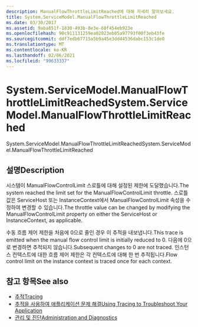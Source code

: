```yaml
---
description: ManualFlowThrottleLimitReached에 대해 자세히 알아보세요.
title: System.ServiceModel.ManualFlowThrottleLimitReached
ms.date: 03/30/2017
ms.assetid: 9aba851f-1830-493b-8e3e-60f454eb923e
ms.openlocfilehash: 90c911131259ea02023eb05a97793f00f3eb43fe
ms.sourcegitcommit: ddf7edb67715a5b9a45e3dd44536dabc153c1de0
ms.translationtype: MT
ms.contentlocale: ko-KR
ms.lasthandoff: 02/06/2021
ms.locfileid: "99633337"
---
```

# <a name="systemservicemodelmanualflowthrottlelimitreached"></a><span data-ttu-id="58e7f-103">System.ServiceModel.ManualFlowThrottleLimitReached</span><span class="sxs-lookup"><span data-stu-id="58e7f-103">System.ServiceModel.ManualFlowThrottleLimitReached</span></span>

<span data-ttu-id="58e7f-104">System.ServiceModel.ManualFlowThrottleLimitReached</span><span class="sxs-lookup"><span data-stu-id="58e7f-104">System.ServiceModel.ManualFlowThrottleLimitReached</span></span>  
  
## <a name="description"></a><span data-ttu-id="58e7f-105">설명</span><span class="sxs-lookup"><span data-stu-id="58e7f-105">Description</span></span>  

 <span data-ttu-id="58e7f-106">시스템이 ManualFlowControlLimit 스로틀에 대해 설정된 제한에 도달했습니다.</span><span class="sxs-lookup"><span data-stu-id="58e7f-106">The system reached the limit set for the ManualFlowControlLimit throttle.</span></span> <span data-ttu-id="58e7f-107">스로틀 값은 ServiceHost 또는 InstanceContext에서 ManualFlowControlLimit 속성을 수정하여 변경할 수 있습니다.</span><span class="sxs-lookup"><span data-stu-id="58e7f-107">The throttle value can be changed by modifying the ManualFlowControlLimit property on either the ServiceHost or InstanceContext, as applicable.</span></span>  
  
 <span data-ttu-id="58e7f-108">수동 흐름 제어 제한을 처음에 0으로 줄인 경우 이 추적을 내보냅니다.</span><span class="sxs-lookup"><span data-stu-id="58e7f-108">This trace is emitted when the manual flow control limit is initially reduced to 0.</span></span> <span data-ttu-id="58e7f-109">다음에 0으로 변경하면 추적되지 않습니다.</span><span class="sxs-lookup"><span data-stu-id="58e7f-109">Subsequent changes to 0 are not traced.</span></span> <span data-ttu-id="58e7f-110">인스턴스 컨텍스트에 대한 흐름 제어 제한은 각 컨텍스트에 대해 한 번 추적됩니다.</span><span class="sxs-lookup"><span data-stu-id="58e7f-110">Flow control limit on the instance context is traced once for each context.</span></span>  
  
## <a name="see-also"></a><span data-ttu-id="58e7f-111">참고 항목</span><span class="sxs-lookup"><span data-stu-id="58e7f-111">See also</span></span>

- [<span data-ttu-id="58e7f-112">추적</span><span class="sxs-lookup"><span data-stu-id="58e7f-112">Tracing</span></span>](index.md)
- [<span data-ttu-id="58e7f-113">추적을 사용하여 애플리케이션 문제 해결</span><span class="sxs-lookup"><span data-stu-id="58e7f-113">Using Tracing to Troubleshoot Your Application</span></span>](using-tracing-to-troubleshoot-your-application.md)
- [<span data-ttu-id="58e7f-114">관리 및 진단</span><span class="sxs-lookup"><span data-stu-id="58e7f-114">Administration and Diagnostics</span></span>](../index.md)
